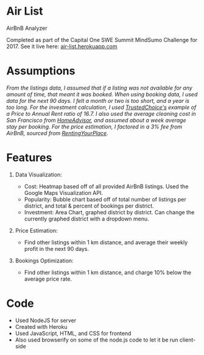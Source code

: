 # Air List
AirBnB Analyzer

Completed as part of the Capital One SWE Summit MindSumo Challenge for 2017.
See it live here: [air-list.herokuapp.com](https://air-list.herokuapp.com)

Assumptions
======
*From the listings data, I assumed that if a listing was not available for any amount of time, that meant it was booked.*
*When using booking data, I used data for the next 90 days. I felt a month or two is too short, and a year is too long.*
*For the investment calculation, I used [TrustedChoice's](https://www.trustedchoice.com/insurance-articles/home-family/buying-a-condo-or-rent/) example of a Price to Annual Rent ratio of 16.7. I also used the average cleaning cost in San Francisco from [HomeAdvisor](https://www.homeadvisor.com/cost/cleaning-services/), and assumed about a week average stay per booking.*
*For the price estimation, I factored in a 3% fee from AirBnB, sourced from [RentingYourPlace](http://rentingyourplace.com/airbnb-101/pricing/to-fee-or-not-to-fee/).*

Features
======
1. Data Visualization:
    * Cost: Heatmap based off of all provided AirBnB listings. Used the Google Maps Visualization API.
    * Popularity: Bubble chart based off of total number of listings per district, and total & percent of bookings per district.
    * Investment: Area Chart, graphed district by district. Can change the currently graphed district with a dropdown menu.
    
2. Price Estimation:
    * Find other listings within 1 km distance, and average their weekly profit in the next 90 days.

3. Bookings Optimization:
    * Find other listings within 1 km distance, and charge 10% below the average price rate.

Code
======
* Used NodeJS for server
* Created with Heroku
* Used JavaScript, HTML, and CSS for frontend
* Also used browserify on some of the node.js code to let it be run client-side

